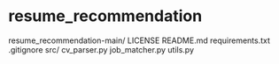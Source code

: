 # resume_recommendation
resume_recommendation-main/
    LICENSE
    README.md
    requirements.txt
    .gitignore
    src/
        cv_parser.py
        job_matcher.py
        utils.py

